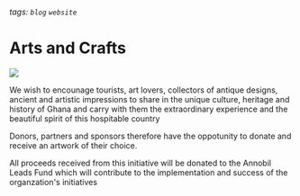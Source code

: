 ###### tags: `blog` `website`

# Arts and Crafts
![](https://i.imgur.com/hExfJT4.jpg)
 
We wish to encounage tourists, art lovers, collectors of antique designs, ancient and artistic impressions to share in the unique culture, heritage and history of Ghana and carry with them the extraordinary experience and the beautiful spirit of this hospitable country

Donors, partners and sponsors therefore have the oppotunity to donate and receive an artwork of their choice.


All proceeds received from this initiative will be donated to the Annobil Leads Fund which will contribute to the implementation and success of the organzation's initiatives



